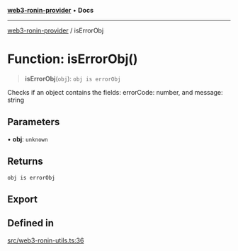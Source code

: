[**web3-ronin-provider**](../README.md) • **Docs**

***

[web3-ronin-provider](../globals.md) / isErrorObj

# Function: isErrorObj()

> **isErrorObj**(`obj`): `obj is errorObj`

Checks if an object contains the fields: errorCode: number, and message: string

## Parameters

• **obj**: `unknown`

## Returns

`obj is errorObj`

## Export

## Defined in

[src/web3-ronin-utils.ts:36](https://github.com/chuacw/web3-ronin-provider/blob/5334d3e4a39d6911ce4028a880b09b3429564837/src/web3-ronin-utils.ts#L36)
